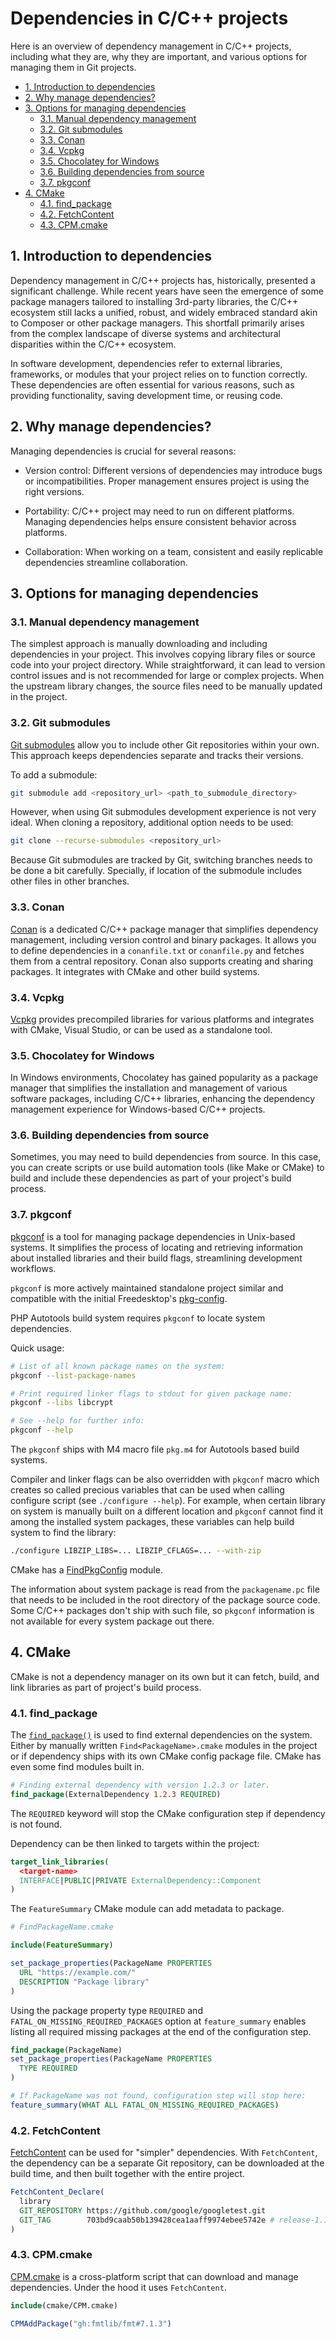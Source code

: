 # Dependencies in C/C++ projects

Here is an overview of dependency management in C/C++ projects, including what
they are, why they are important, and various options for managing them in Git
projects.

* [1. Introduction to dependencies](#1-introduction-to-dependencies)
* [2. Why manage dependencies?](#2-why-manage-dependencies)
* [3. Options for managing dependencies](#3-options-for-managing-dependencies)
  * [3.1. Manual dependency management](#31-manual-dependency-management)
  * [3.2. Git submodules](#32-git-submodules)
  * [3.3. Conan](#33-conan)
  * [3.4. Vcpkg](#34-vcpkg)
  * [3.5. Chocolatey for Windows](#35-chocolatey-for-windows)
  * [3.6. Building dependencies from source](#36-building-dependencies-from-source)
  * [3.7. pkgconf](#37-pkgconf)
* [4. CMake](#4-cmake)
  * [4.1. find\_package](#41-find_package)
  * [4.2. FetchContent](#42-fetchcontent)
  * [4.3. CPM.cmake](#43-cpmcmake)

## 1. Introduction to dependencies

Dependency management in C/C++ projects has, historically, presented a
significant challenge. While recent years have seen the emergence of some
package managers tailored to installing 3rd-party libraries, the C/C++ ecosystem
still lacks a unified, robust, and widely embraced standard akin to Composer or
other package managers. This shortfall primarily arises from the complex
landscape of diverse systems and architectural disparities within the C/C++
ecosystem.

In software development, dependencies refer to external libraries, frameworks,
or modules that your project relies on to function correctly. These dependencies
are often essential for various reasons, such as providing functionality, saving
development time, or reusing code.

## 2. Why manage dependencies?

Managing dependencies is crucial for several reasons:

* Version control: Different versions of dependencies may introduce bugs or
  incompatibilities. Proper management ensures project is using the right
  versions.

* Portability: C/C++ project may need to run on different platforms. Managing
  dependencies helps ensure consistent behavior across platforms.

* Collaboration: When working on a team, consistent and easily replicable
  dependencies streamline collaboration.

## 3. Options for managing dependencies

### 3.1. Manual dependency management

The simplest approach is manually downloading and including dependencies in
your project. This involves copying library files or source code into your
project directory. While straightforward, it can lead to version control issues
and is not recommended for large or complex projects. When the upstream library
changes, the source files need to be manually updated in the project.

### 3.2. Git submodules

[Git submodules](https://git-scm.com/book/en/v2/Git-Tools-Submodules) allow you
to include other Git repositories within your own. This approach keeps
dependencies separate and tracks their versions.

To add a submodule:

```sh
git submodule add <repository_url> <path_to_submodule_directory>
```

However, when using Git submodules development experience is not very ideal.
When cloning a repository, additional option needs to be used:

```sh
git clone --recurse-submodules <repository_url>
```

Because Git submodules are tracked by Git, switching branches needs to be done a
bit carefully. Specially, if location of the submodule includes other files in
other branches.

### 3.3. Conan

[Conan](https://conan.io/) is a dedicated C/C++ package manager that simplifies
dependency management, including version control and binary packages. It allows
you to define dependencies in a `conanfile.txt` or `conanfile.py` and fetches
them from a central repository. Conan also supports creating and sharing
packages. It integrates with CMake and other build systems.

### 3.4. Vcpkg

[Vcpkg](https://vcpkg.io) provides precompiled libraries for various platforms
and integrates with CMake, Visual Studio, or can be used as a standalone tool.

### 3.5. Chocolatey for Windows

In Windows environments, Chocolatey has gained popularity as a package manager
that simplifies the installation and management of various software packages,
including C/C++ libraries, enhancing the dependency management experience for
Windows-based C/C++ projects.

### 3.6. Building dependencies from source

Sometimes, you may need to build dependencies from source. In this case, you can
create scripts or use build automation tools (like Make or CMake) to build and
include these dependencies as part of your project's build process.

### 3.7. pkgconf

[pkgconf](http://pkgconf.org/) is a tool for managing package dependencies in
Unix-based systems. It simplifies the process of locating and retrieving
information about installed libraries and their build flags, streamlining
development workflows.

`pkgconf` is more actively maintained standalone project similar and compatible
with the initial Freedesktop's
[pkg-config](https://gitlab.freedesktop.org/pkg-config/pkg-config).

PHP Autotools build system requires `pkgconf` to locate system dependencies.

Quick usage:

```sh
# List of all known package names on the system:
pkgconf --list-package-names

# Print required linker flags to stdout for given package name:
pkgconf --libs libcrypt

# See --help for further info:
pkgconf --help
```

The `pkgconf` ships with M4 macro file `pkg.m4` for Autotools based build
systems.

Compiler and linker flags can be also overridden with `pkgconf` macro which
creates so called precious variables that can be used when calling configure
script (see `./configure --help`). For example, when certain library on system
is manually built on a different location and `pkgconf` cannot find it among the
installed system packages, these variables can help build system to find the
library:

```sh
./configure LIBZIP_LIBS=... LIBZIP_CFLAGS=... --with-zip
```

CMake has a
[FindPkgConfig](https://cmake.org/cmake/help/latest/module/FindPkgConfig.html)
module.

The information about system package is read from the `packagename.pc` file that
needs to be included in the root directory of the package source code. Some
C/C++ packages don't ship with such file, so `pkgconf` information is not
available for every system package out there.

## 4. CMake

CMake is not a dependency manager on its own but it can fetch, build, and link
libraries as part of project's build process.

### 4.1. find_package

The
[`find_package()`](https://cmake.org/cmake/help/latest/command/find_package.html)
is used to find external dependencies on the system. Either by manually written
`Find<PackageName>.cmake` modules in the project or if dependency ships with its
own CMake config package file. CMake has even some find modules built in.

```cmake
# Finding external dependency with version 1.2.3 or later.
find_package(ExternalDependency 1.2.3 REQUIRED)
```

The `REQUIRED` keyword will stop the CMake configuration step if dependency is
not found.

Dependency can be then linked to targets within the project:

```cmake
target_link_libraries(
  <target-name>
  INTERFACE|PUBLIC|PRIVATE ExternalDependency::Component
)
```

The `FeatureSummary` CMake module can add metadata to package.

```cmake
# FindPackageName.cmake

include(FeatureSummary)

set_package_properties(PackageName PROPERTIES
  URL "https://example.com/"
  DESCRIPTION "Package library"
)
```

Using the package property type `REQUIRED` and
`FATAL_ON_MISSING_REQUIRED_PACKAGES` option at `feature_summary` enables listing
all required missing packages at the end of the configuration step.

```cmake
find_package(PackageName)
set_package_properties(PackageName PROPERTIES
  TYPE REQUIRED
)

# If PackageName was not found, configuration step will stop here:
feature_summary(WHAT ALL FATAL_ON_MISSING_REQUIRED_PACKAGES)
```

### 4.2. FetchContent

[FetchContent](https://cmake.org/cmake/help/latest/module/FetchContent.html) can
be used for "simpler" dependencies. With `FetchContent`, the dependency can be a
separate Git repository, can be downloaded at the build time, and then built
together with the entire project.

```cmake
FetchContent_Declare(
  library
  GIT_REPOSITORY https://github.com/google/googletest.git
  GIT_TAG        703bd9caab50b139428cea1aaff9974ebee5742e # release-1.10.0
)
```

### 4.3. CPM.cmake

[CPM.cmake](https://github.com/cpm-cmake/CPM.cmake) is a cross-platform script
that can download and manage dependencies. Under the hood it uses
`FetchContent`.

```cmake
include(cmake/CPM.cmake)

CPMAddPackage("gh:fmtlib/fmt#7.1.3")
```
